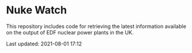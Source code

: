 # Nuke Watch

This repository includes code for retrieving the latest information available on the output of EDF nuclear power plants in the UK.

Last updated: 2021-08-01 17:12